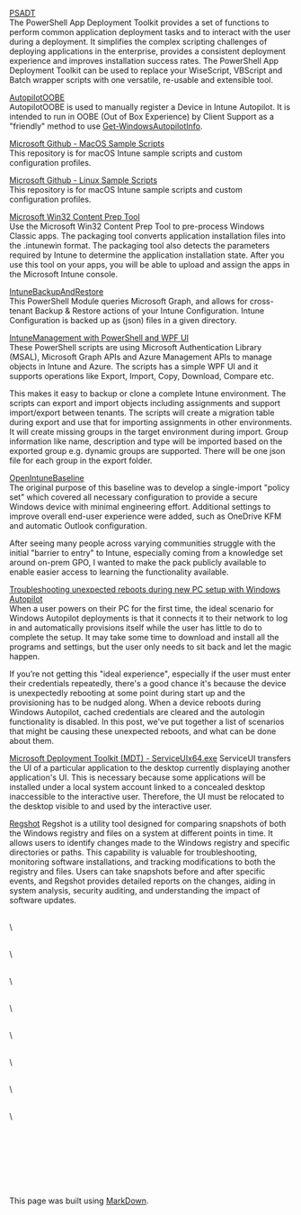
[PSADT](https://allnewandimproved.psappdeploytoolkit.com/)\
The PowerShell App Deployment Toolkit provides a set of functions to perform common application deployment tasks and to interact with the user during a deployment. It simplifies the complex scripting challenges of deploying applications in the enterprise, provides a consistent deployment experience and improves installation success rates. The PowerShell App Deployment Toolkit can be used to replace your WiseScript, VBScript and Batch wrapper scripts with one versatile, re-usable and extensible tool.


[AutopilotOOBE](https://autopilotoobe.osdeploy.com/)\
AutopilotOOBE is used to manually register a Device in Intune Autopilot.  It is intended to run in OOBE (Out of Box Experience) by Client Support as a "friendly" method to use [Get-WindowsAutopilotInfo](https://www.powershellgallery.com/packages/Get-WindowsAutoPilotInfo).


[Microsoft Github - MacOS Sample Scripts](https://github.com/microsoft/shell-intune-samples/tree/master/macOS)\
This repository is for macOS Intune sample scripts and custom configuration profiles.


[Microsoft Github - Linux Sample Scripts](https://github.com/microsoft/shell-intune-samples/tree/master/Linux)\
This repository is for macOS Intune sample scripts and custom configuration profiles.


[Microsoft Win32 Content Prep Tool](https://github.com/microsoft/Microsoft-Win32-Content-Prep-Tool)\
Use the Microsoft Win32 Content Prep Tool to pre-process Windows Classic apps. The packaging tool converts application installation files into the .intunewin format. The packaging tool also detects the parameters required by Intune to determine the application installation state. After you use this tool on your apps, you will be able to upload and assign the apps in the Microsoft Intune console.


[IntuneBackupAndRestore](https://github.com/jseerden/IntuneBackupAndRestore)\
This PowerShell Module queries Microsoft Graph, and allows for cross-tenant Backup & Restore actions of your Intune Configuration.
Intune Configuration is backed up as (json) files in a given directory.


[IntuneManagement with PowerShell and WPF UI](https://github.com/Micke-K/IntuneManagement)\
These PowerShell scripts are using Microsoft Authentication Library (MSAL), Microsoft Graph APIs and Azure Management APIs to manage objects in Intune and Azure. The scripts has a simple WPF UI and it supports operations like Export, Import, Copy, Download, Compare etc.

This makes it easy to backup or clone a complete Intune environment. The scripts can export and import objects including assignments and support import/export between tenants. The scripts will create a migration table during export and use that for importing assignments in other environments. It will create missing groups in the target environment during import. Group information like name, description and type will be imported based on the exported group e.g. dynamic groups are supported. There will be one json file for each group in the export folder.


[OpenIntuneBaseline](https://github.com/SkipToTheEndpoint/OpenIntuneBaseline)\
The original purpose of this baseline was to develop a single-import "policy set" which covered all necessary configuration to provide a secure Windows device with minimal engineering effort. Additional settings to improve overall end-user experience were added, such as OneDrive KFM and automatic Outlook configuration.

After seeing many people across varying communities struggle with the initial "barrier to entry" to Intune, especially coming from a knowledge set around on-prem GPO, I wanted to make the pack publicly available to enable easier access to learning the functionality available.


[Troubleshooting unexpected reboots during new PC setup with Windows Autopilot](https://techcommunity.microsoft.com/t5/intune-customer-success/support-tip-troubleshooting-unexpected-reboots-during-new-pc/ba-p/3896960)\
When a user powers on their PC for the first time, the ideal scenario for Windows Autopilot deployments is that it connects it to their network to log in and automatically provisions itself while the user has little to do to complete the setup. It may take some time to download and install all the programs and settings, but the user only needs to sit back and let the magic happen.

If you’re not getting this "ideal experience", especially if the user must enter their credentials repeatedly, there's a good chance it's because the device is unexpectedly rebooting at some point during start up and the provisioning has to be nudged along. When a device reboots during Windows Autopilot, cached credentials are cleared and the autologin functionality is disabled.
In this post, we've put together a list of scenarios that might be causing these unexpected reboots, and what can be done about them.


[Microsoft Deployment Toolkit (MDT) - ServiceUIx64.exe](https://www.microsoft.com/en-us/download/details.aspx?id=54259)
ServiceUI transfers the UI of a particular application to the desktop currently displaying another application's UI. This is necessary because some applications will be installed under a local system account linked to a concealed desktop inaccessible to the interactive user. Therefore, the UI must be relocated to the desktop visible to and used by the interactive user.


[Regshot](https://github.com/Seabreg/Regshot)
Regshot is a utility tool designed for comparing snapshots of both the Windows registry and files on a system at different points in time. It allows users to identify changes made to the Windows registry and specific directories or paths. This capability is valuable for troubleshooting, monitoring software installations, and tracking modifications to both the registry and files. Users can take snapshots before and after specific events, and Regshot provides detailed reports on the changes, aiding in system analysis, security auditing, and understanding the impact of software updates.

[]()\
\

[]()\
\

[]()\
\

[]()\
\

[]()\
\

[]()\
\

[]()\
\

[]()\
\



\
\
\
\
\
\
\
This page was built using [MarkDown](https://docs.github.com/en/get-started/writing-on-github/getting-started-with-writing-and-formatting-on-github/basic-writing-and-formatting-syntax/).